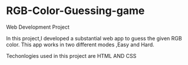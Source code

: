 # RGB-Color-Guessing-game
Web Development Project

In this project,I developed a substantial web app to guess the given RGB color.
This app works in two different modes ,Easy and Hard.

Techonlogies used in this project are HTML AND CSS
